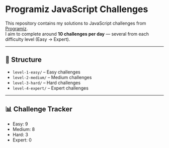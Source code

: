 # Programiz JavaScript Challenges

This repository contains my solutions to JavaScript challenges from [Programiz](https://www.programiz.com/javascript).  
I aim to complete around **10 challenges per day** — several from each difficulty level (Easy → Expert).

---

## 📂 Structure

- `level-1-easy/` – Easy challenges
- `level-2-medium/` – Medium challenges
- `level-3-hard/` – Hard challenges
- `level-4-expert/` – Expert challenges

---

## 📊 Challenge Tracker

- Easy: 9
- Medium: 8
- Hard: 3
- Expert: 0
